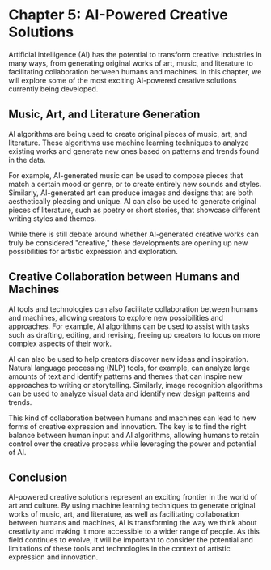 Chapter 5: AI-Powered Creative Solutions
========================================

Artificial intelligence (AI) has the potential to transform creative industries in many ways, from generating original works of art, music, and literature to facilitating collaboration between humans and machines. In this chapter, we will explore some of the most exciting AI-powered creative solutions currently being developed.

Music, Art, and Literature Generation
-------------------------------------

AI algorithms are being used to create original pieces of music, art, and literature. These algorithms use machine learning techniques to analyze existing works and generate new ones based on patterns and trends found in the data.

For example, AI-generated music can be used to compose pieces that match a certain mood or genre, or to create entirely new sounds and styles. Similarly, AI-generated art can produce images and designs that are both aesthetically pleasing and unique. AI can also be used to generate original pieces of literature, such as poetry or short stories, that showcase different writing styles and themes.

While there is still debate around whether AI-generated creative works can truly be considered "creative," these developments are opening up new possibilities for artistic expression and exploration.

Creative Collaboration between Humans and Machines
--------------------------------------------------

AI tools and technologies can also facilitate collaboration between humans and machines, allowing creators to explore new possibilities and approaches. For example, AI algorithms can be used to assist with tasks such as drafting, editing, and revising, freeing up creators to focus on more complex aspects of their work.

AI can also be used to help creators discover new ideas and inspiration. Natural language processing (NLP) tools, for example, can analyze large amounts of text and identify patterns and themes that can inspire new approaches to writing or storytelling. Similarly, image recognition algorithms can be used to analyze visual data and identify new design patterns and trends.

This kind of collaboration between humans and machines can lead to new forms of creative expression and innovation. The key is to find the right balance between human input and AI algorithms, allowing humans to retain control over the creative process while leveraging the power and potential of AI.

Conclusion
----------

AI-powered creative solutions represent an exciting frontier in the world of art and culture. By using machine learning techniques to generate original works of music, art, and literature, as well as facilitating collaboration between humans and machines, AI is transforming the way we think about creativity and making it more accessible to a wider range of people. As this field continues to evolve, it will be important to consider the potential and limitations of these tools and technologies in the context of artistic expression and innovation.
